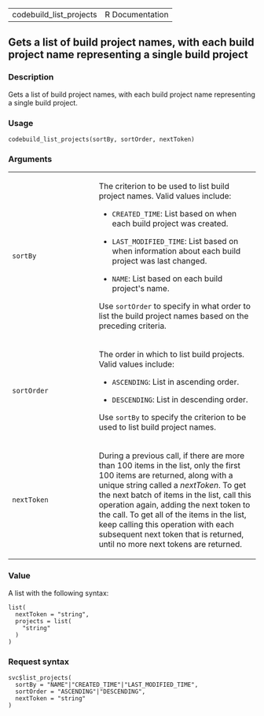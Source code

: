 <table style="width: 100%;">
<tbody>
<tr class="odd">
<td>codebuild_list_projects</td>
<td style="text-align: right;">R Documentation</td>
</tr>
</tbody>
</table>

## Gets a list of build project names, with each build project name representing a single build project

### Description

Gets a list of build project names, with each build project name
representing a single build project.

### Usage

    codebuild_list_projects(sortBy, sortOrder, nextToken)

### Arguments

<table>
<colgroup>
<col style="width: 35%" />
<col style="width: 65%" />
</colgroup>
<tbody>
<tr class="odd">
<td><code id="codebuild_list_projects_:_sortBy">sortBy</code></td>
<td><p>The criterion to be used to list build project names. Valid
values include:</p>
<ul>
<li><p><code>CREATED_TIME</code>: List based on when each build project
was created.</p></li>
<li><p><code>LAST_MODIFIED_TIME</code>: List based on when information
about each build project was last changed.</p></li>
<li><p><code>NAME</code>: List based on each build project's
name.</p></li>
</ul>
<p>Use <code>sortOrder</code> to specify in what order to list the build
project names based on the preceding criteria.</p></td>
</tr>
<tr class="even">
<td><code id="codebuild_list_projects_:_sortOrder">sortOrder</code></td>
<td><p>The order in which to list build projects. Valid values
include:</p>
<ul>
<li><p><code>ASCENDING</code>: List in ascending order.</p></li>
<li><p><code>DESCENDING</code>: List in descending order.</p></li>
</ul>
<p>Use <code>sortBy</code> to specify the criterion to be used to list
build project names.</p></td>
</tr>
<tr class="odd">
<td><code id="codebuild_list_projects_:_nextToken">nextToken</code></td>
<td><p>During a previous call, if there are more than 100 items in the
list, only the first 100 items are returned, along with a unique string
called a <em>nextToken</em>. To get the next batch of items in the list,
call this operation again, adding the next token to the call. To get all
of the items in the list, keep calling this operation with each
subsequent next token that is returned, until no more next tokens are
returned.</p></td>
</tr>
</tbody>
</table>

### Value

A list with the following syntax:

    list(
      nextToken = "string",
      projects = list(
        "string"
      )
    )

### Request syntax

    svc$list_projects(
      sortBy = "NAME"|"CREATED_TIME"|"LAST_MODIFIED_TIME",
      sortOrder = "ASCENDING"|"DESCENDING",
      nextToken = "string"
    )
